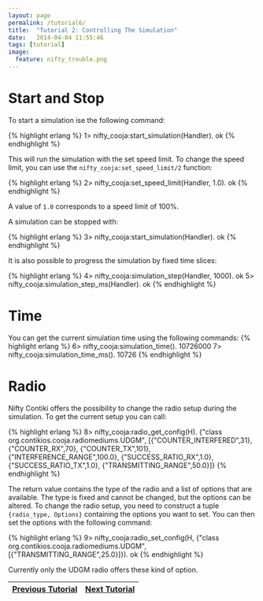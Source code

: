 ```yaml
---
layout: page
permalink: /tutorial6/
title:  "Tutorial 2: Controlling The Simulation"
date:   2014-04-04 11:55:46
tags: [tutorial]
image:
  feature: nifty_trouble.png
---
```

# Start and Stop
To start a simulation ise the following command:

{% highlight erlang %}
1> nifty_cooja:start_simulation(Handler).
ok
{% endhighlight %}

This will run the simulation with the set speed limit. To change the speed limit, you can use the `nifty_cooja:set_speed_limit/2` function:

{% highlight erlang %}
2> nifty_cooja:set_speed_limit(Handler, 1.0).
ok
{% endhighlight %}

A value of `1.0` corresponds to a speed limit of 100%.

A simulation can be stopped with:

{% highlight erlang %}
3> nifty_cooja:start_simulation(Handler).
ok
{% endhighlight %}

It is also possible to progress the simulation by fixed time slices:

{% highlight erlang %}
4> nifty_cooja:simulation_step(Handler, 1000).
ok
5> nifty_cooja:simulation_step_ms(Handler).
ok
{% endhighlight %}


# Time
You can get the current simulation time using the following commands:
{% highlight erlang %}
6> nifty_cooja:simulation_time().
10726000
7> nifty_cooja:simulation_time_ms().
10726
{% endhighlight %}

# Radio
Nifty Contiki offers the possibility to change the radio setup during the simulation. To get the current setup you can call:

{% highlight erlang %}
8> nifty_cooja:radio_get_config(H).
{"class org.contikios.cooja.radiomediums.UDGM",
 [{"COUNTER_INTERFERED",31},
  {"COUNTER_RX",70},
  {"COUNTER_TX",101},
  {"INTERFERENCE_RANGE",100.0},
  {"SUCCESS_RATIO_RX",1.0},
  {"SUCCESS_RATIO_TX",1.0},
  {"TRANSMITTING_RANGE",50.0}]}
{% endhighlight %}

The return value contains the type of the radio and a list of options that are available. The type is fixed and cannot be changed, but the options can be altered. To change the radio setup, you need to construct a tuple `{radio_type, Options}` containing the options you want to set. You can then set the options with the following command:

{% highlight erlang %}
9> nifty_cooja:radio_set_config(H,
      {"class org.contikios.cooja.radiomediums.UDGM",
       [{"TRANSMITTING_RANGE",25.0}]}).
ok
{% endhighlight %}

Currently only the UDGM radio offers these kind of option.

| <a  href="{{ site.url }}/tutorial5">Previous Tutorial</a> |  <a  href="{{ site.url }}/tutorial7">Next Tutorial</a> |
|-----------------------------------------------------------|--------------------------------------------------------|
